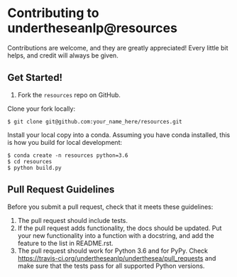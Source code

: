 # Contributing to undertheseanlp@resources

Contributions are welcome, and they are greatly appreciated! Every little bit helps, and credit will always be given.

## Get Started!

1. Fork the `resources` repo on GitHub.

Clone your fork locally:

```
$ git clone git@github.com:your_name_here/resources.git
 ```

Install your local copy into a conda. Assuming you have conda installed, this is how you build for local development:

```
$ conda create -n resources python=3.6
$ cd resources 
$ python build.py
```

## Pull Request Guidelines

Before you submit a pull request, check that it meets these guidelines:

1. The pull request should include tests.
2. If the pull request adds functionality, the docs should be updated. Put your new functionality into a function with a docstring, and add the feature to the list in README.rst.
3. The pull request should work for Python 3.6 and for PyPy. Check https://travis-ci.org/undertheseanlp/underthesea/pull_requests and make sure that the tests pass for all supported Python versions.


